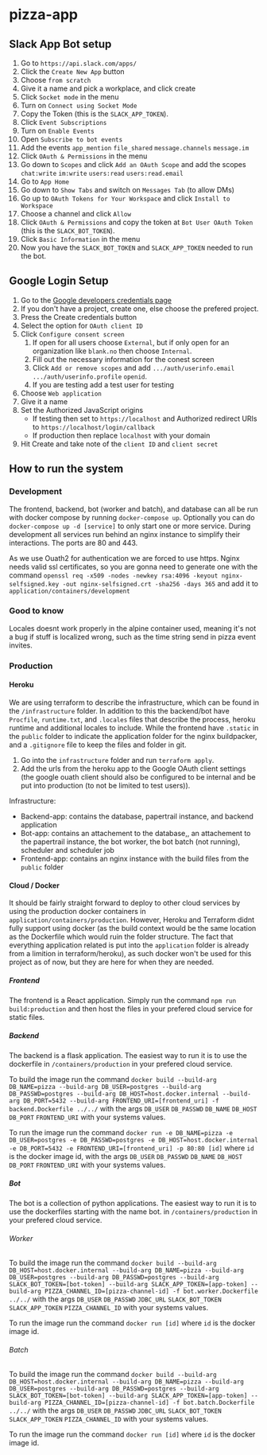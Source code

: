 # pizza-app

## Slack App Bot setup
1. Go to `https://api.slack.com/apps/`
2. Click the `Create New App` button
3. Choose `from scratch`
4. Give it a name and pick a workplace, and click create
5. Click `Socket mode` in the menu
6. Turn on `Connect using Socket Mode`
7. Copy the Token (this is the `SLACK_APP_TOKEN`).
8. Click `Event Subscriptions`
9. Turn on `Enable Events`
10. Open `Subscribe to bot events`
11. Add the events `app_mention` `file_shared` `message.channels` `message.im`
12. Click `OAuth & Permissions` in the menu
13. Go down to `Scopes` and click `Add an OAuth Scope` and add the scopes `chat:write` `im:write` `users:read` `users:read.email`
14. Go to `App Home`
15. Go down to `Show Tabs` and switch on `Messages Tab` (to allow DMs)
16. Go up to `OAuth Tokens for Your Workspace` and click `Install to Workspace`
17. Choose a channel and click `Allow`
18. Click `OAuth & Permissions` and copy the token at `Bot User OAuth Token` (this is the `SLACK_BOT_TOKEN`).
19. Click `Basic Information` in the menu
20. Now you have the `SLACK_BOT_TOKEN` and `SLACK_APP_TOKEN` needed to run the bot.

## Google Login Setup
1. Go to the [Google developers credentials page](https://console.developers.google.com/apis/credentials)
2. If you don't have a project, create one, else choose the prefered project.
2. Press the Create credentials button
3. Select the option for `OAuth client ID`
4. Click `Configure consent screen`
    1. If open for all users choose `External`, but if only open for an organization like `blank.no` then choose `Internal`.
    2. Fill out the necessary information for the conest screen
    3. Click `Add or remove scopes` and add `.../auth/userinfo.email`	`.../auth/userinfo.profile` `openid`.
    4. If you are testing add a test user for testing
5. Choose `Web application`
6. Give it a name 
6. Set the Authorized JavaScript origins 
    * If testing then set to `https://localhost` and Authorized redirect URIs to `https://localhost/login/callback`
    * If production then replace `localhost` with your domain
7. Hit Create and take note of the `client ID` and `client secret`

## How to run the system

### Development
The frontend, backend, bot (worker and batch), and database can all be run with docker compose by running `docker-compose up`. Optionally you can do `docker-compose up -d [service]` to only start one or more service. During development all services run behind an nginx instance to simplify their interactions. The ports are 80 and 443.

As we use Ouath2 for authentication we are forced to use https. Nginx needs valid ssl certificates, so you are gonna need to generate one with the command `openssl req -x509 -nodes -newkey rsa:4096 -keyout nginx-selfsigned.key -out nginx-selfsigned.crt -sha256 -days 365` and add it to `application/containers/development`

### Good to know
Locales doesnt work properly in the alpine container used, meaning it's not a bug if stuff is localized wrong, such as the time string send in pizza event invites.

### Production
#### Heroku
We are using terraform to describe the infrastructure, which can be found in the `/infrastructure` folder. In addition to this the backend/bot have `Procfile`, `runtime.txt`, and `.locales` files that describe the process, heroku runtime and additional locales to include. While the frontend have `.static` in the `public` folder to indicate the application folder for the nginx buildpacker, and a `.gitignore` file to keep the files and folder in git.

1. Go into the `infrastructure` folder and run `terraform apply`.
2. Add the urls from the heroku app to the Google OAuth client settings (the google ouath client should also be configured to be internal and be put into production (to not be limited to test users)).

Infrastructure:  
* Backend-app: contains the database, papertrail instance, and backend application  
* Bot-app: contains an attachement to the database,, an attachement to the papertrail instance, the bot worker, the bot batch (not running), scheduler and scheduler job  
* Frontend-app: contains an nginx instance with the build files from the `public` folder  

#### Cloud / Docker
It should be fairly straight forward to deploy to other cloud services by using the production docker containers in `application/containers/production`. However, Heroku and Terraform didnt fully support using docker (as the build context would be the same location as the Dockerfile which would ruin the folder structure. The fact that everything application related is put into the `application` folder is already from a limition in terraform/heroku), as such docker won't be used for this project as of now, but they are here for when they are needed.

##### Frontend
The frontend is a React application. Simply run the command `npm run build:production` and then host the files in your prefered cloud service for static files.

##### Backend
The backend is a flask application. The easiest way to run it is to use the dockerfile in `/containers/production` in your prefered cloud service.

To build the image run the command `docker build --build-arg DB_NAME=pizza --build-arg DB_USER=postgres --build-arg DB_PASSWD=postgres --build-arg DB_HOST=host.docker.internal --build-arg DB_PORT=5432 --build-arg FRONTEND_URI=[frontend_uri] -f backend.Dockerfile ../../` with the args `DB_USER` `DB_PASSWD` `DB_NAME` `DB_HOST` `DB_PORT` `FRONTEND_URI` with your systems values.

To run the image run the command `docker run -e DB_NAME=pizza -e DB_USER=postgres -e DB_PASSWD=postgres -e DB_HOST=host.docker.internal -e DB_PORT=5432 -e FRONTEND_URI=[frontend_uri] -p 80:80 [id]` where `id` is the docker image id, with the args `DB_USER` `DB_PASSWD` `DB_NAME` `DB_HOST` `DB_PORT` `FRONTEND_URI` with your systems values.

##### Bot
The bot is a collection of python applications. The easiest way to run it is to use the dockerfiles starting with the name bot. in `/containers/production` in your prefered cloud service.

###### Worker
To build the image run the command `docker build --build-arg DB_HOST=host.docker.internal --build-arg DB_NAME=pizza --build-arg DB_USER=postgres --build-arg DB_PASSWD=postgres --build-arg SLACK_BOT_TOKEN=[bot-token] --build-arg SLACK_APP_TOKEN=[app-token] --build-arg PIZZA_CHANNEL_ID=[pizza-channel-id] -f bot.worker.Dockerfile ../../` with the args `DB_USER` `DB_PASSWD` `JDBC_URL` `SLACK_BOT_TOKEN` `SLACK_APP_TOKEN` `PIZZA_CHANNEL_ID` with your systems values.

To run the image run the command `docker run [id]` where `id` is the docker image id.

###### Batch
To build the image run the command `docker build --build-arg DB_HOST=host.docker.internal --build-arg DB_NAME=pizza --build-arg DB_USER=postgres --build-arg DB_PASSWD=postgres --build-arg SLACK_BOT_TOKEN=[bot-token] --build-arg SLACK_APP_TOKEN=[app-token] --build-arg PIZZA_CHANNEL_ID=[pizza-channel-id] -f bot.batch.Dockerfile ../../` with the args `DB_USER` `DB_PASSWD` `JDBC_URL` `SLACK_BOT_TOKEN` `SLACK_APP_TOKEN` `PIZZA_CHANNEL_ID` with your systems values.

To run the image run the command `docker run [id]` where `id` is the docker image id.
